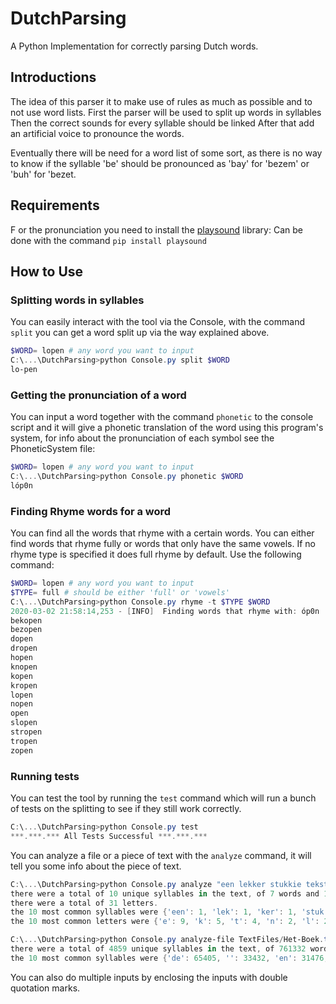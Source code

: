 # DutchParsing

 A Python Implementation for correctly parsing Dutch words.

## Introductions

 The idea of this parser it to make use of rules as much as possible and to not use word lists.
 First the parser will be used to split up words in syllables
 Then the correct sounds for every syllable should be linked
 After that add an artificial voice to pronounce the words.

 Eventually there will be need for a word list of some sort, as there is no way to know if the syllable 'be' should be pronounced as 'bay' for 'bezem' or  'buh' for 'bezet.

## Requirements

F or the pronunciation you need to install the [playsound](https://pypi.org/project/playsound/) library:
Can be done with the command `pip install playsound`

## How to Use

### Splitting words in syllables

You can easily interact with the tool via the Console, with the command `split` you can get a word split up via the way explained above.

``` powershell
$WORD= lopen # any word you want to input
C:\...\DutchParsing>python Console.py split $WORD
lo-pen
```

### Getting the pronunciation of a word

You can input a word together with the command `phonetic` to the console script and it will give a phonetic translation of the word using this program's system,
for info about the pronunciation of each symbol see the PhoneticSystem file:

``` powershell
$WORD= lopen # any word you want to input
C:\...\DutchParsing>python Console.py phonetic $WORD
lóp0n
```

### Finding Rhyme words for a word

You can find all the words that rhyme with a certain words. You can either find words that rhyme fully or words that only have the same vowels. If no rhyme type is specified it does full rhyme by default. Use the following command:

``` powershell
$WORD= lopen # any word you want to input
$TYPE= full # should be either 'full' or 'vowels'
C:\...\DutchParsing>python Console.py rhyme -t $TYPE $WORD
2020-03-02 21:58:14,253 - [INFO]  Finding words that rhyme with: óp0n
bekopen
bezopen
dopen
dropen
hopen
knopen
kopen
kropen
lopen
nopen
open
slopen
stropen
tropen
zopen
```

### Running tests

You can test the tool by running the `test` command which will run a bunch of tests on the splitting to see if they still work correctly.

``` powershell
C:\...\DutchParsing>python Console.py test
***.***.*** All Tests Successful ***.***.***
```

You can analyze a file or a piece of text with the `analyze` command, it will tell you some info about the piece of text.

``` powershell
C:\...\DutchParsing>python Console.py analyze "een lekker stukkie tekst om te lezen."
there were a total of 10 unique syllables in the text, of 7 words and 10 total syllables.
there were a total of 31 letters.
the 10 most common syllables were {'een': 1, 'lek': 1, 'ker': 1, 'stuk': 1, 'kie': 1, 'tekst': 1, 'om': 1, 'te': 1, 'le': 1, 'zen': 1}
the 10 most common letters were {'e': 9, 'k': 5, 't': 4, 'n': 2, 'l': 2, 's': 2, 'r': 1, 'u': 1, 'i': 1, 'o': 1}
```

``` powershell
C:\...\DutchParsing>python Console.py analyze-file TextFiles/Het-Boek.txt
there were a total of 4859 unique syllables in the text, of 761332 words.
the 10 most common syllables were {'de': 65405, '': 33432, 'en': 31476, 'ge': 22602, 'van': 21798, 'te': 19022, 'den': 17583, 'het': 15858, 'ver': 15036, 'u': 14538}
```

You can also do multiple inputs by enclosing the inputs with double quotation marks.
